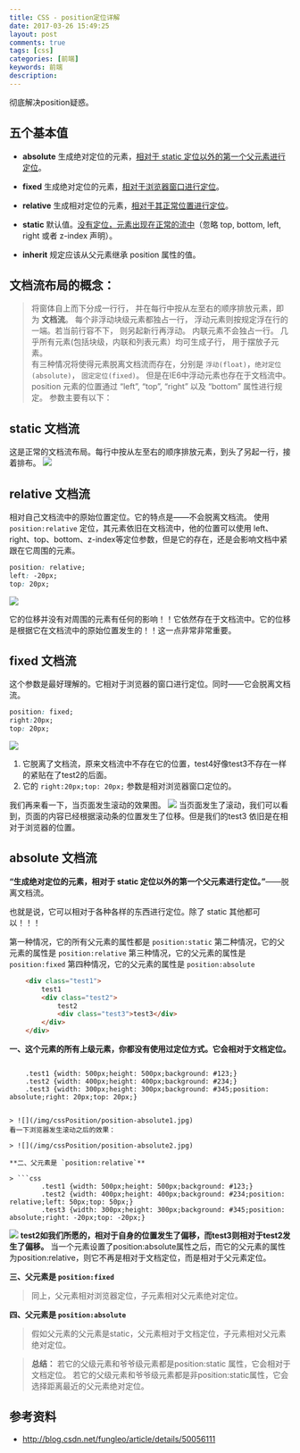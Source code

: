 ```yaml
---
title: CSS - position定位详解
date: 2017-03-26 15:49:25
layout: post
comments: true
tags: [css]
categories: [前端]
keywords: 前端
description:
---
```


彻底解决position疑惑。

<!-- more -->

## 五个基本值
- **absolute**
生成绝对定位的元素，<u>相对于 static 定位以外的第一个父元素进行定位</u>。

- **fixed**
生成绝对定位的元素，<u>相对于浏览器窗口进行定位</u>。

- **relative**
生成相对定位的元素，<u>相对于其正常位置进行定位</u>。

- **static**
默认值。<u>没有定位，元素出现在正常的流中</u>（忽略 top, bottom, left, right 或者 z-index 声明）。 

- **inherit**
规定应该从父元素继承 position 属性的值。


## 文档流布局的概念：
> 将窗体自上而下分成一行行， 并在每行中按从左至右的顺序排放元素，即为 **文档流**。 
每个非浮动块级元素都独占一行， 浮动元素则按规定浮在行的一端。若当前行容不下， 则另起新行再浮动。
内联元素不会独占一行。
几乎所有元素(包括块级，内联和列表元素）均可生成子行， 用于摆放子元素。  
有三种情况将使得元素脱离文档流而存在，分别是 `浮动(float)`，`绝对定位(absolute)`， `固定定位(fixed)`。 
但是在IE6中浮动元素也存在于文档流中。
position 元素的位置通过 “left”, “top”, “right” 以及 “bottom” 属性进行规定。 
参数主要有以下：

## static 文档流
这是正常的文档流布局。每行中按从左至右的顺序排放元素，到头了另起一行，接着排布。
![](/img/cssPosition/position-static.jpg)

## relative 文档流
相对自己文档流中的原始位置定位。它的特点是——不会脱离文档流。
使用 `position:relative` 定位，其元素依旧在文档流中，他的位置可以使用 left、right、top、bottom、z-index等定位参数，但是它的存在，还是会影响文档中紧跟在它周围的元素。

```CSS
position: relative;
left: -20px;
top: 20px;
```
![](/img/cssPosition/position-relative.jpg)

它的位移并没有对周围的元素有任何的影响！！它依然存在于文档流中。它的位移是根据它在文档流中的原始位置发生的！！这一点非常非常重要。


## fixed 文档流
这个参数是最好理解的。它相对于浏览器的窗口进行定位。同时——它会脱离文档流。

```css
position: fixed;
right:20px;
top: 20px;
```
![](/img/cssPosition/position-fixed1.jpg)

1. 它脱离了文档流，原来文档流中不存在它的位置，test4好像test3不存在一样的紧贴在了test2的后面。 
2. 它的 `right:20px;top: 20px;` 参数是相对浏览器窗口定位的。

我们再来看一下，当页面发生滚动的效果图。
![](/img/cssPosition/position-fixed2.jpg)
当页面发生了滚动，我们可以看到，页面的内容已经根据滚动条的位置发生了位移。但是我们的test3 依旧是在相对于浏览器的位置。

## absolute 文档流

**“生成绝对定位的元素，相对于 static 定位以外的第一个父元素进行定位。”**——脱离文档流。

也就是说，它可以相对于各种各样的东西进行定位。除了 static 其他都可以！！！

第一种情况，它的所有父元素的属性都是 `position:static`
第二种情况，它的父元素的属性是 `position:relative`
第三种情况，它的父元素的属性是 `position:fixed`
第四种情况，它的父元素的属性是 `position:absolute`

```html
    <div class="test1">
        test1
        <div class="test2">
            test2
            <div class="test3">test3</div>
        </div>
    </div>
```

**一、这个元素的所有上级元素，你都没有使用过定位方式。它会相对于文档定位。**
> ```css
        .test1 {width: 500px;height: 500px;background: #123;}
        .test2 {width: 400px;height: 400px;background: #234;}
        .test3 {width: 300px;height: 300px;background: #345;position: absolute;right: 20px;top: 20px;}
```

> ![](/img/cssPosition/position-absolute1.jpg)
看一下浏览器发生滚动之后的效果：

> ![](/img/cssPosition/position-absolute2.jpg)

**二、父元素是 `position:relative`**

> ```css
        .test1 {width: 500px;height: 500px;background: #123;}
        .test2 {width: 400px;height: 400px;background: #234;position: relative;left: 50px;top: 50px;}
        .test3 {width: 300px;height: 300px;background: #345;position: absolute;right: -20px;top: -20px;}
```
> 
![](/img/cssPosition/position-absolute3.jpg)
**test2如我们所愿的，相对于自身的位置发生了偏移，而test3则相对于test2发生了偏移。**
当一个元素设置了position:absolute属性之后，而它的父元素的属性为position:relative，则它不再是相对于文档定位，而是相对于父元素定位。

**三、父元素是 `position:fixed`**
> 同上，父元素相对浏览器定位，子元素相对父元素绝对定位。

**四、父元素是 `position:absolute`**
> 假如父元素的父元素是static，父元素相对于文档定位，子元素相对父元素绝对定位。

>**总结：**
若它的父级元素和爷爷级元素都是position:static 属性，它会相对于文档定位。
若它的父级元素和爷爷级元素都是非position:static属性，它会选择距离最近的父元素绝对定位。


## 参考资料
- http://blog.csdn.net/fungleo/article/details/50056111